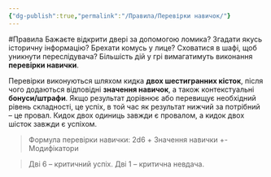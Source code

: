 ```yaml
---
{"dg-publish":true,"permalink":"/Правила/Перевірки навичок/"}
---
```


#Правила 
Бажаєте відкрити двері за допомогою ломика? Згадати якусь історичну інформацію? Брехати комусь у лице? Сховатися в шафі, щоб уникнути переслідувача? Більшість дій у грі вимагатимуть виконання **перевірки навички**.

Перевірки виконуються шляхом кидка **двох шестигранних кісток**, після чого додаються відповідні **значення навичок**, а також контекстуальні **бонуси/штрафи**. Якщо результат дорівнює або перевищує необхідний рівень складності, це успіх, в той час як результат нижчий за потрібний – це провал. Кидок двох одиниць завжди є провалом, а кидок двох шісток завжди є успіхом.

> Формула перевірки навички:
> 2d6 + Значення навички +- Модифікатори

> Дві 6 – критичний успіх.
> Дві 1 – критична невдача.